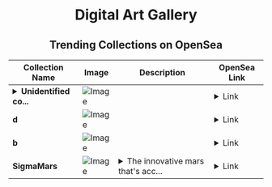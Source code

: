 <div align="center">

# Digital Art Gallery

## Trending Collections on OpenSea

| Collection Name                       | Image                                                                                     | Description                       | OpenSea Link                                                                                          |
|---------------------------------------|-------------------------------------------------------------------------------------------|-----------------------------------|--------------------------------------------------------------------------------------------------------|
| **<details><summary>Unidentified co...</summary>Unidentified contract a37a1782-93cd-41aa-93cf-d7937e9ab3cd</details>** | ![Image](https://i.seadn.io/s/raw/files/654b7e9c6f93abe8d20f6c1ead4af558.png?w=500&auto=format?w=200&auto=format) |  | <details><summary>Link</summary>[Unidentified contract a37a1782-93cd-41aa-93cf-d7937e9ab3cd](https://opensea.io/collection/unidentified-contract-a37a1782-93cd-41aa-93cf-d793)</details> |
| **d** | ![Image](https://i.seadn.io/s/raw/files/f20d5b3ed93d4d69d0d04611050454f3.jpg?w=500&auto=format?w=200&auto=format) |  | <details><summary>Link</summary>[d](https://opensea.io/collection/d-8561)</details> |
| **b** | ![Image](https://i.seadn.io/s/raw/files/60425129d8b9674a48735150e2622dcb.jpg?w=500&auto=format?w=200&auto=format) |  | <details><summary>Link</summary>[b](https://opensea.io/collection/b-18399)</details> |
| **SigmaMars** | ![Image](https://i.seadn.io/s/raw/files/c4ac2ad49b7c9740b5683d95ae725892.jpg?w=500&auto=format?w=200&auto=format) | <details><summary>The innovative mars that's acc...</summary>The innovative mars that's accelerating web3</details> | <details><summary>Link</summary>[SigmaMars](https://opensea.io/collection/sigmamars-4)</details> |

</div>